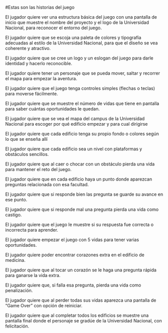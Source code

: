 #Estas son las historias del juego

El jugador quiere ver una estructura básica del juego con una pantalla de inicio que muestre el nombre del proyecto y el logo de la Universidad Nacional, para reconocer el entorno del juego.

El jugador quiere que se escoja una paleta de colores y tipografía adecuadas al estilo de la Universidad Nacional, para que el diseño se vea coherente y atractivo.

El jugador quiere que se cree un logo y un eslogan del juego para darle identidad y hacerlo reconocible.

El jugador quiere tener un personaje que se pueda mover, saltar y recorrer el mapa para empezar la aventura.

El jugador quiere que el juego tenga controles simples (flechas o teclas) para moverse fácilmente.

El jugador quiere que se muestre el número de vidas que tiene en pantalla para saber cuántas oportunidades le quedan.

El jugador quiere que se vea el mapa del campus de la Universidad Nacional para escoger por qué edificio empezar y para cual dirigirse

El jugador quiere que cada edificio tenga su propio fondo o colores según lo que se enseña allí

El jugador quiere que cada edificio sea un nivel con plataformas y obstáculos sencillos.

El jugador quiere que al caer o chocar con un obstáculo pierda una vida para mantener el reto del juego.

El jugador quiere que en cada edificio haya un punto donde aparezcan preguntas relacionada con esa facultad.

El jugador quiere que si responde bien las pregunta se guarde su avance en ese punto.

El jugador quiere que si responde mal una pregunta pierda una vida como castigo.

El jugador quiere que el juego le muestre si su respuesta fue correcta o incorrecta para aprender.

El jugador quiere empezar el juego con 5 vidas para tener varias oportunidades.

El jugador quiere poder encontrar corazones extra en el edificio de medicina.

El jugador quiere que al tocar un corazón se le haga una pregunta rápida para ganarse la vida extra.

El jugador quiere que, si falla esa pregunta, pierda una vida como penalización.

El jugador quiere que al perder todas sus vidas aparezca una pantalla de “Game Over” con opción de reiniciar.



El jugador quiere que al completar todos los edificios se muestre una pantalla final donde el personaje se gradúe de la Universidad Nacional, con felicitación.



